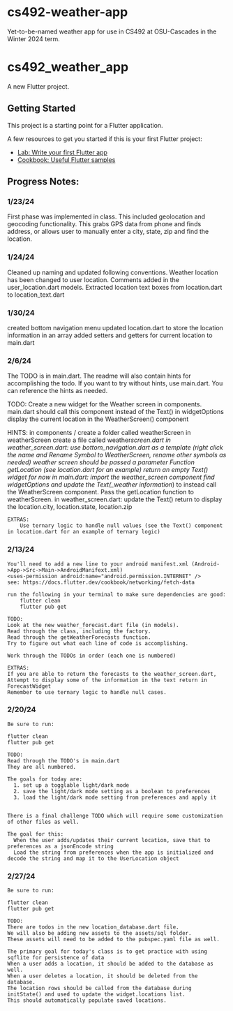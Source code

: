 # cs492-weather-app

Yet-to-be-named weather app for use in CS492 at OSU-Cascades in the Winter 2024 term.

# cs492_weather_app

A new Flutter project.

## Getting Started

This project is a starting point for a Flutter application.

A few resources to get you started if this is your first Flutter project:

- [Lab: Write your first Flutter app](https://docs.flutter.dev/get-started/codelab)
- [Cookbook: Useful Flutter samples](https://docs.flutter.dev/cookbook)

## Progress Notes:

### 1/23/24

First phase was implemented in class.
This included geolocation and geocoding functionality.
This grabs GPS data from phone and finds address, or allows user to manually enter a city, state, zip and find the location.

### 1/24/24

Cleaned up naming and updated following conventions.
Weather location has been changed to user location.
Comments added in the user_location.dart models.
Extracted location text boxes from location.dart to location_text.dart

### 1/30/24

created bottom navigation menu
updated location.dart to store the location information in an array
added setters and getters for current location to main.dart

### 2/6/24

The TODO is in main.dart. The readme will also contain hints for accomplishing the todo.
If you want to try without hints, use main.dart. You can reference the hints as needed.

TODO:
Create a new widget for the Weather screen in components.
main.dart should call this component instead of the Text() in widgetOptions
display the current location in the WeatherScreen() component

HINTS:
in components / create a folder called weatherScreen
in weatherScreen create a file called weather*screen.dart
in weather_screen.dart:
use bottom_navigation.dart as a template (right click the name and Rename Symbol to WeatherScreen, rename other symbols as needed)
weather screen should be passed a parameter Function getLocation (see location.dart for an example)
return an empty Text() widget for now
in main.dart:
import the weather_screen component
find widgetOptions and update the Text(\_weather information*) to instead call the WeatherScreen component.
Pass the getLocation function to weatherScreen.
in weather_screen.dart:
update the Text() return to display the location.city, location.state, location.zip

    EXTRAS:
        Use ternary logic to handle null values (see the Text() component in location.dart for an example of ternary logic)

### 2/13/24

    You'll need to add a new line to your android manifest.xml (Android->App->Src->Main->AndroidManifext.xml)
    <uses-permission android:name="android.permission.INTERNET" />
    see: https://docs.flutter.dev/cookbook/networking/fetch-data

    run the following in your terminal to make sure dependencies are good:
        flutter clean
        flutter pub get

    TODO:
    Look at the new weather_forecast.dart file (in models).
    Read through the class, including the factory.
    Read through the getWeatherForecasts function.
    Try to figure out what each line of code is accomplishing.

    Work through the TODOs in order (each one is numbered)

    EXTRAS:
    If you are able to return the forecasts to the weather_screen.dart,
    Attempt to display some of the information in the text return in ForecastWidget
    Remember to use ternary logic to handle null cases.

### 2/20/24

    Be sure to run:

    flutter clean
    flutter pub get

    TODO:
    Read through the TODO's in main.dart
    They are all numbered.

    The goals for today are:
      1. set up a togglable light/dark mode
      2. save the light/dark mode setting as a boolean to preferences
      3. load the light/dark mode setting from preferences and apply it


    There is a final challenge TODO which will require some customization of other files as well.

    The goal for this:
      When the user adds/updates their current location, save that to preferences as a jsonEncode string
      Load the string from preferences when the app is initialized and decode the string and map it to the UserLocation object

### 2/27/24

    Be sure to run:

    flutter clean
    flutter pub get

    TODO:
    There are todos in the new location_database.dart file.
    We will also be adding new assets to the assets/sql folder.
    These assets will need to be added to the pubspec.yaml file as well.

    The primary goal for today's class is to get practice with using sqflite for persistence of data
    When a user adds a location, it should be added to the database as well.
    When a user deletes a location, it should be deleted from the database.
    The location rows should be called from the database during initState() and used to update the widget.locations list.
    This should automatically populate saved locations.
